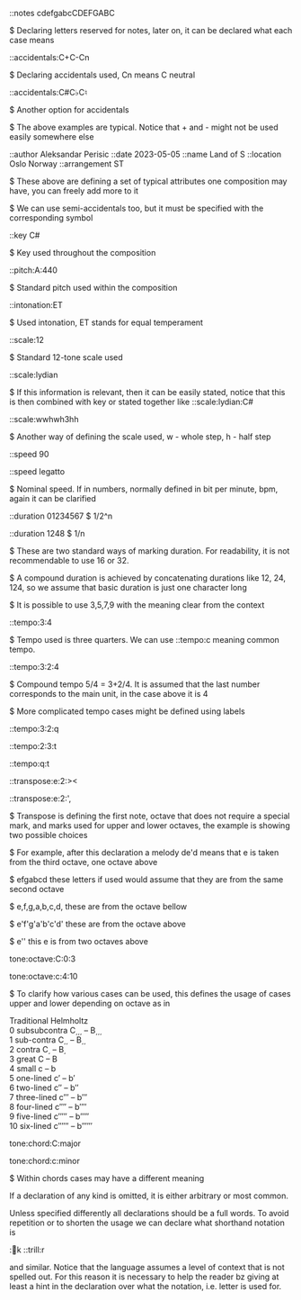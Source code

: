 ::notes cdefgabcCDEFGABC

$ Declaring letters reserved for notes, later on, it can be declared what each case means

::accidentals:C+C-Cn

$ Declaring accidentals used, Cn means C neutral

::accidentals:C#C♭C♮

$ Another option for accidentals

$ The above examples are typical. Notice that + and - might not be used easily somewhere else

::author Aleksandar Perisic
::date 2023-05-05
::name Land of S
::location Oslo Norway
::arrangement ST

$ These above are defining a set of typical attributes one composition may have, you can freely add more to it

$ We can use semi-accidentals too, but it must be specified with the corresponding symbol

::key C#

$ Key used throughout the composition

::pitch:A:440

$ Standard pitch used within the composition

::intonation:ET

$ Used intonation, ET stands for equal temperament

::scale:12

$ Standard 12-tone scale used

::scale:lydian

$ If this information is relevant, then it can be easily stated, notice that this is then combined with key or stated together like ::scale:lydian:C#

::scale:wwhwh3hh

$ Another way of defining the scale used, w - whole step, h - half step

::speed 90

::speed legatto

$ Nominal speed. If in numbers, normally defined in bit per minute, bpm, again it can be clarified

::duration 01234567 $  1/2^n

::duration 1248    $  1/n

$ These are two standard ways of marking duration. For readability, it is not recommendable to use 16 or 32.

$ A compound duration is achieved by concatenating durations like 12, 24, 124, so we assume that basic duration is just one character long

$ It is possible to use 3,5,7,9 with the meaning clear from the context

::tempo:3:4

$ Tempo used is three quarters. We can use ::tempo:c meaning common tempo.

::tempo:3:2:4

$ Compound tempo 5/4 = 3+2/4. It is assumed that the last number corresponds to the main unit, in the case above it is 4

$ More complicated tempo cases might be defined using labels

::tempo:3:2:q

::tempo:2:3:t

::tempo:q:t

::transpose:e:2:><

::transpose:e:2:',

$ Transpose is defining the first note, octave that does not require a special mark, and marks used for upper and lower octaves, the example is showing two possible choices

$ For example, after this declaration a melody de'd means that e is taken from the third octave, one octave above

$ efgabcd these letters if used would assume that they are from the same second octave

$ e,f,g,a,b,c,d, these are from the octave bellow

$ e'f'g'a'b'c'd' these are from the octave above

$ e'' this e is from two octaves above

tone:octave:C:0:3

tone:octave:c:4:10

$ To clarify how various cases can be used, this defines the usage of cases upper and lower depending on octave as in

Traditional	Helmholtz \
0  subsubcontra	C͵͵͵ – B͵͵͵ \
1  sub-contra	C͵͵ – B͵͵ \
2  contra	C͵ – B͵ \
3  great	C – B \
4  small	c – b \
5  one-lined	c′ – b′ \
6  two-lined	c′′ – b′′ \
7  three-lined	c′′′ – b′′′ \
8  four-lined	c′′′′ – b′′′′ \
9  five-lined	c′′′′′ – b′′′′′ \
10 six-lined	c′′′′′′ – b′′′′′′
	
tone:chord:C:major

tone:chord:c:minor

$ Within chords cases may have a different meaning

If a declaration of any kind is omitted, it is either arbitrary or most common.

Unless specified differently all declarations should be a full words. To avoid repetition or to shorten the usage we can declare what shorthand notation is

::key:k
::trill:r

and similar. Notice that the language assumes a level of context that is not spelled out. For this reason it is necessary to help the reader bz giving at least a hint in the declaration over what the notation, i.e. letter is used for.
